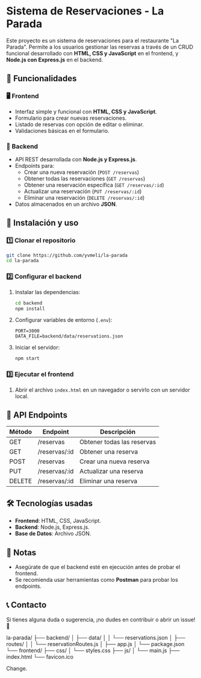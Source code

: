 # Sistema de Reservaciones - La Parada

Este proyecto es un sistema de reservaciones para el restaurante "La Parada". Permite a los usuarios gestionar las reservas a través de un CRUD funcional desarrollado con **HTML, CSS y JavaScript** en el frontend, y **Node.js con Express.js** en el backend.

## 📌 Funcionalidades

### 🖥️ Frontend
- Interfaz simple y funcional con **HTML, CSS y JavaScript**.
- Formulario para crear nuevas reservaciones.
- Listado de reservas con opción de editar o eliminar.
- Validaciones básicas en el formulario.

### 🔧 Backend
- API REST desarrollada con **Node.js y Express.js**.
- Endpoints para:
  - Crear una nueva reservación (`POST /reservas`)
  - Obtener todas las reservaciones (`GET /reservas`)
  - Obtener una reservación específica (`GET /reservas/:id`)
  - Actualizar una reservación (`PUT /reservas/:id`)
  - Eliminar una reservación (`DELETE /reservas/:id`)
- Datos almacenados en un archivo **JSON**.

## 🚀 Instalación y uso

### 1️⃣ Clonar el repositorio
```bash
git clone https://github.com/yvmeli/la-parada
cd la-parada
```

### 2️⃣ Configurar el backend
1. Instalar las dependencias:
   ```bash
   cd backend
   npm install
   ```
2. Configurar variables de entorno (`.env`):
   ```env
   PORT=3000
   DATA_FILE=backend/data/reservations.json
   ```
3. Iniciar el servidor:
   ```bash
   npm start
   ```

### 3️⃣ Ejecutar el frontend
1. Abrir el archivo `index.html` en un navegador o servirlo con un servidor local.

## 📡 API Endpoints

| Método | Endpoint         | Descripción                 |
|--------|-----------------|-----------------------------|
| GET    | /reservas       | Obtener todas las reservas |
| GET    | /reservas/:id   | Obtener una reserva        |
| POST   | /reservas       | Crear una nueva reserva    |
| PUT    | /reservas/:id   | Actualizar una reserva     |
| DELETE | /reservas/:id   | Eliminar una reserva       |

## 🛠️ Tecnologías usadas
- **Frontend**: HTML, CSS, JavaScript.
- **Backend**: Node.js, Express.js.
- **Base de Datos**: Archivo JSON.

## 📌 Notas
- Asegúrate de que el backend esté en ejecución antes de probar el frontend.
- Se recomienda usar herramientas como **Postman** para probar los endpoints.

## 📞 Contacto
Si tienes alguna duda o sugerencia, ¡no dudes en contribuir o abrir un issue! 🚀

la-parada/
├── backend/
│   ├── data/
│   │   └── reservations.json
│   ├── routes/
│   │   └── reservationRoutes.js
│   ├── app.js
│   └── package.json
└── frontend/
    ├── css/
    │   └── styles.css
    ├── js/
    │   └── main.js
    ├── index.html
    └── favicon.ico

Change.
